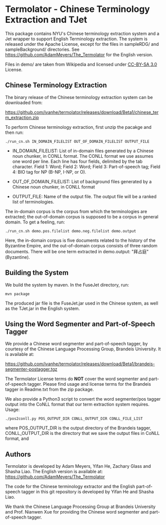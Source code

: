 # Termolator - Chinese Terminology Extraction and TJet

This package contains NYU's Chinese terminology extraction system and a Jet wrapper to support English Terminology extraction. The system is released under the Apache License, except for the files in sampleRDG/ and sampleBackground/ directories. See https://github.com/AdamMeyers/The_Termolator for the English version.

Files in demo/ are taken from Wikipedia and licensed under [CC-BY-SA 3.0](https://creativecommons.org/licenses/by-sa/3.0/) License.

## Chinese Terminology Extraction

The binary release of the Chinese terminology extraction system can be downloaded from:

https://github.com/ivanhe/termolator/releases/download/Beta1/chinese_term_extraction.zip

To perform Chinese terminology extraction, first unzip the pacakge and then run: 

    ./run_cn.sh IN_DOMAIN_FILELIST OUT_OF_DOMAIN_FILELIST OUTPUT_FILE

* IN_DOMAIN_FILELIST: List of in-domain files generated by a Chinese noun chunker, in CONLL format. The CONLL format we use assumes one word per line. Each line has four fields, delimited by the tab character. Field 1: Word; Field 2: Word; Field 3: Part-of-speech tag; Field 4: BIO tag for NP (B-NP, I-NP, or O).

* OUT_OF_DOMAIN_FILELIST: List of background files generated by a Chinese noun chunker, in CONLL format

* OUTPUT_FILE: Name of the output file. The output file will be	a ranked list of terminologies. 

The in-domain corpus is the corpus from which the terminologies are extracted; the out-of-domain corpus is supposed to be a corpus in general domain. To get a feeling, run:

    ./run_cn.sh demo.pos.filelist demo.neg.filelist demo.output
    
Here, the in-domain corpus is five documents related to the history of the Byzantine Empire, and the out-of-domain corpus consists of three random documents. There will be one term extracted in demo.output: "拜占庭" (Byzantine).

## Building the System

We build the system by maven. In the FuseJet directory, run:

    mvn package

The produced jar file is the FuseJet.jar used in the Chinese system, as well as the TJet.jar in the English system. 

## Using the Word Segmenter and Part-of-Speech Tagger

We provide a Chinese word segmenter and part-of-speech tagger, by courtesy of the Chinese Language Processing Group, Brandeis University. It is available at:

https://github.com/ivanhe/termolator/releases/download/Beta1/brandeis-segmenter-postagger.tgz

The Termolator License terms do __NOT__ cover the word segmenter and part-of-speech tagger. Please find usage and license terms for the Brandeis tagger in Readme.txt from the zip package.

We also provide a Python3 script to convert the word segmenter/pos tagger output into the CoNLL format that our term extraction system requires. Usage:

    ./pos2conll.py POS_OUTPUT_DIR CONLL_OUTPUT_DIR CONLL_FILE_LIST

where POS_OUTPUT_DIR is the output directory of the Brandeis tagger, CONLL_OUTPUT_DIR is the directory that we save the output files in CoNLL format, and 

## Authors

Termolator is developed by Adam Meyers, Yifan He, Zachary Glass and Shasha Liao. The English version is available at: https://github.com/AdamMeyers/The_Termolator

The code for the Chinese terminology extractor and the English part-of-speech tagger in this git repository is developed by Yifan He and Shasha Liao.

We thank the Chinese Language Processing Group at Brandeis University and Prof. Nianwen Xue for providing the Chinese word segmenter and part-of-speech tagger.
